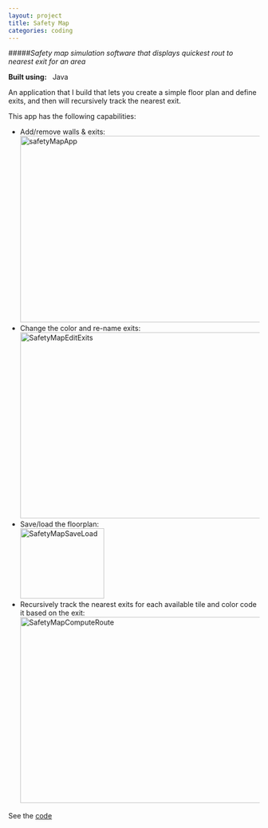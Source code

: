 ```yaml
---
layout: project
title: Safety Map
categories: coding
---
```


#####*Safety map simulation software that displays quickest rout to nearest exit for an area*

<p><strong>Built using:</strong>&nbsp;&nbsp;<span title="Java" class="pict-prog-java icon-2x"> </span>Java</p>



An application that I build that lets you create a simple floor plan and define exits, and then will
recursively track the nearest exit.

<!-- abridge -->

This app has the following capabilities:   
* Add/remove walls & exits:   
<a href="http://www.flickr.com/photos/97299680@N08/9001794399/" title="safetyMapApp by martingingras, on Flickr"><img src="http://farm8.staticflickr.com/7456/9001794399_73b0d299ba_z.jpg" width="640" height="374" alt="safetyMapApp"></a>   
* Change the color and re-name exits:   
<a href="http://www.flickr.com/photos/97299680@N08/9003024640/" title="SafetyMapEditExits by martingingras, on Flickr"><img src="http://farm6.staticflickr.com/5468/9003024640_36583ab664_z.jpg" width="640" height="373" alt="SafetyMapEditExits"></a>   
* Save/load the floorplan:   
<a href="http://www.flickr.com/photos/97299680@N08/9002975730/" title="SafetyMapSaveLoad by martingingras, on Flickr"><img src="http://farm9.staticflickr.com/8279/9002975730_683e89b32c_o.png" width="168" height="141" alt="SafetyMapSaveLoad"></a>   
* Recursively track the nearest exits for each available tile and color code it based on the exit:   
<a href="http://www.flickr.com/photos/97299680@N08/9001794427/" title="SafetyMapComputeRoute by martingingras, on Flickr"><img src="http://farm8.staticflickr.com/7406/9001794427_048eb65310_z.jpg" width="640" height="373" alt="SafetyMapComputeRoute"></a>   


See the [code](https://github.com/mgingras/safety-map-route)